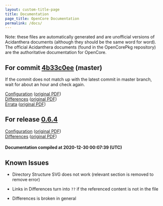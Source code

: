 ```yaml
---
layout: custom-title-page
title: Documentation
page_title: OpenCore Documentation
permalink: /docs/
---
```

Note: these files are automatically generated and are unofficial versions of Acidanthera documents (although they should be the same word for word). The official Acidanthera documents (found in the OpenCorePkg repository) are the authoritative documentation for OpenCore.

## For commit [4b33c0ee](https://github.com/acidanthera/OpenCorePkg/tree/4b33c0ee48e0c2b4f7390e1aa24c9bbf93d3fa50) (master)

If the commit does not match up with the latest commit in master branch, wait for about an hour and check again.

[Configuration](latest/Configuration.html) ([original PDF](https://github.com/acidanthera/OpenCorePkg/blob/4b33c0ee48e0c2b4f7390e1aa24c9bbf93d3fa50/Docs/Configuration.pdf))
<br>
[Differences](latest/Differences.html) ([original PDF](https://github.com/acidanthera/OpenCorePkg/blob/4b33c0ee48e0c2b4f7390e1aa24c9bbf93d3fa50/Docs/Differences/Differences.pdf))
<br>
[Errata](latest/Errata.html) ([original PDF](https://github.com/acidanthera/OpenCorePkg/blob/4b33c0ee48e0c2b4f7390e1aa24c9bbf93d3fa50/Docs/Errata/Errata.pdf))

## For release [0.6.4](https://github.com/acidanthera/OpenCorePkg/tree/0.6.4)

[Configuration](release/Configuration.html) ([original PDF](https://github.com/acidanthera/OpenCorePkg/blob/0.6.4/Docs/Configuration.pdf))
<br>
[Differences](release/Differences.html) ([original PDF](https://github.com/acidanthera/OpenCorePkg/blob/0.6.4/Docs/Differences/Differences.pdf))

#### Documentation compiled at 2020-12-30 00:07:39 (UTC)

## Known Issues

* Directory Structure SVG does not work (relevant section is removed to remove error)

* Links in Differences turn into `??` if the referenced content is not in the file

* Differences is broken in general
